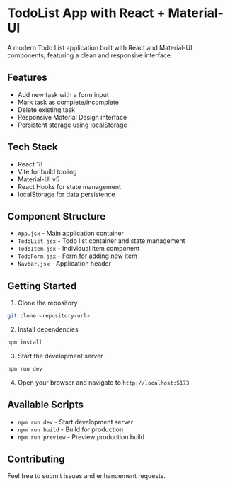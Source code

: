 # TodoList App with React + Material-UI

A modern Todo List application built with React and Material-UI components, featuring a clean and responsive interface.

## Features

- Add new task with a form input
- Mark task as complete/incomplete
- Delete existing task
- Responsive Material Design interface
- Persistent storage using localStorage

## Tech Stack

- React 18
- Vite for build tooling
- Material-UI v5
- React Hooks for state management
- localStorage for data persistence

## Component Structure

- `App.jsx` - Main application container
- `TodoList.jsx` - Todo list container and state management
- `TodoItem.jsx` - Individual item component
- `TodoForm.jsx` - Form for adding new item
- `Navbar.jsx` - Application header

## Getting Started

1. Clone the repository
```bash
git clone <repository-url>
```

2. Install dependencies
```bash
npm install
```

3. Start the development server
```bash
npm run dev
```

4. Open your browser and navigate to `http://localhost:5173`

## Available Scripts

- `npm run dev` - Start development server
- `npm run build` - Build for production
- `npm run preview` - Preview production build

## Contributing

Feel free to submit issues and enhancement requests.